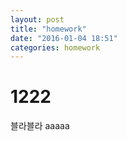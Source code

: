 ```yaml
---
layout: post
title: "homework"
date: "2016-01-04 18:51"
categories: homework
---
```


# 1222

블라블라
aaaaa
